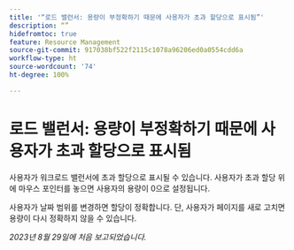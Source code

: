 ```yaml
---
title: '“로드 밸런서: 용량이 부정확하기 때문에 사용자가 초과 할당으로 표시됨”'
description: “”
hidefromtoc: true
feature: Resource Management
source-git-commit: 917038bf522f2115c1078a96206ed0a0554cdd6a
workflow-type: ht
source-wordcount: '74'
ht-degree: 100%

---
```



# 로드 밸런서: 용량이 부정확하기 때문에 사용자가 초과 할당으로 표시됨

사용자가 워크로드 밸런서에 초과 할당으로 표시될 수 있습니다. 사용자가 초과 할당 위에 마우스 포인터를 놓으면 사용자의 용량이 0으로 설정됩니다.

사용자가 날짜 범위를 변경하면 할당이 정확합니다. 단, 사용자가 페이지를 새로 고치면 용량이 다시 정확하지 않을 수 있습니다.

_2023년 8월 29일에 처음 보고되었습니다._
